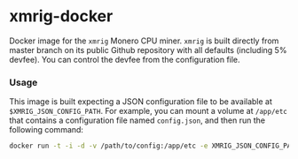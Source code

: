 xmrig-docker
============

Docker image for the `xmrig` Monero CPU miner. `xmrig` is built directly from master branch on its public Github repository with all defaults (including 5% devfee). You can control the devfee from the configuration file.

### Usage
This image is built expecting a JSON configuration file to be available at `$XMRIG_JSON_CONFIG_PATH`. For example, you can mount a volume at `/app/etc` that contains a configuration file named `config.json`, and then run the following command:

```sh
docker run -t -i -d -v /path/to/config:/app/etc -e XMRIG_JSON_CONFIG_PATH=/app/etc/config.json xmrig-docker
```
